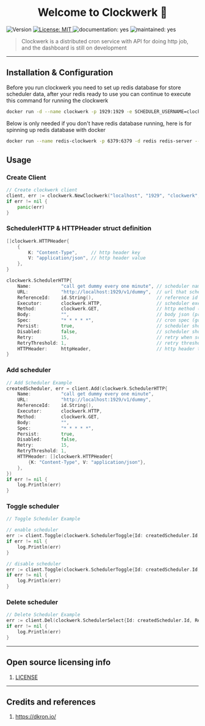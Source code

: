 <h1 align="center">Welcome to Clockwerk 👋</h1>
<p>
  <img alt="Version" src="https://img.shields.io/badge/version-2.0.0-blue.svg?cacheSeconds=2592000" />
  <a href="#" target="_blank">
    <img alt="License: MIT" src="https://img.shields.io/badge/License-MIT-yellow.svg" />
  </a>
  <img alt="documentation: yes" src="https://img.shields.io/badge/Documentation-Yes-green.svg" />
  <img alt="maintained: yes" src="https://img.shields.io/badge/Maintained-Yes-green.svg" />
</p>

> Clockwerk is a distributed cron service with API for doing http job, and the dashboard is still on development

----

## Installation & Configuration

Before you run clockwerk you need to set up redis database for store scheduler data, after your 
redis ready to use you can continue to execute this command for running the clockwerk
```bash
docker run -d --name clockwerk -p 1929:1929 -e SCHEDULER_USERNAME=clockwerk -e SCHEDULER_PASSWORD=password -e REDIS_HOST=localhost -e REDIS_PORT=6379 -e REDIS_PASS=redis123  nightsilvertech/clockwerk:2.0.0
```

Below is only needed if you don't have redis database running, here is for spinning up redis database with docker
```bash
docker run --name redis-clockwerk -p 6379:6379 -d redis redis-server --save 60 1 --loglevel warning --requirepass redis123
```

## Usage

### Create Client
```go
// Create clockwerk client
client, err := clockwerk.NewClockwerk("localhost", "1929", "clockwerk", "password")
if err != nil {
    panic(err)
}
```
### SchedulerHTTP & HTTPHeader struct definition
```go
[]clockwerk.HTTPHeader{
    {
        K: "Content-Type",     // http header key
        V: "application/json", // http header value
    },
}
```
```go
clockwerk.SchedulerHTTP{
    Name:           "call get dummy every one minute", // scheduler name
    URL:            "http://localhost:1929/v1/dummy",  // url that scheduler calls
    ReferenceId:    id.String(),                       // reference id is generated as you need (uuid recommended)
    Executor:       clockwerk.HTTP,                    // scheduler executor type (for now just HTTP)
    Method:         clockwerk.GET,                     // http method (available GET POST PUT DELETE)
    Body:           "",                                // body json (prettied with tabulation and new line)
    Spec:           "* * * * *",                       // cron spec (go to https://crontab.guru/ for detail)
    Persist:        true,                              // scheduler should not be deleted if job executed
    Disabled:       false,                             // scheduler should not be running if disabled
    Retry:          15,                                // retry when scheduler unable to execute job
    RetryThreshold: 1,                                 // retry threshold (defined in second unit)
    HTTPHeader:     httpHeader,                        // http header that jobs needed
}
```
### Add scheduler
```go
// Add Scheduler Example
createdScheduler, err = client.Add(clockwerk.SchedulerHTTP{
    Name:           "call get dummy every one minute",
    URL:            "http://localhost:1929/v1/dummy",
    ReferenceId:    id.String(),
    Executor:       clockwerk.HTTP,
    Method:         clockwerk.GET,
    Body:           "",
    Spec:           "* * * * *",
    Persist:        true,
    Disabled:       false,
    Retry:          15,
    RetryThreshold: 1,
    HTTPHeader: []clockwerk.HTTPHeader{
        {K: "Content-Type", V: "application/json"},
    },
})
if err != nil {
    log.Println(err)
}
```

### Toggle scheduler
```go
// Toggle Scheduler Example

// enable scheduler
err := client.Toggle(clockwerk.SchedulerToggle{Id: createdScheduler.Id, ReferenceId: createdScheduler.ReferenceId, Disabled: false})
if err != nil {
    log.Println(err)
}

// disable scheduler
err := client.Toggle(clockwerk.SchedulerToggle{Id: createdScheduler.Id, ReferenceId: createdScheduler.ReferenceId, Disabled: true})
if err != nil {
    log.Println(err)
}
```

### Delete scheduler
```go
// Delete Scheduler Example
err := client.Del(clockwerk.SchedulerSelect{Id: createdScheduler.Id, ReferenceId: createdScheduler.ReferenceId})
if err != nil {
    log.Println(err)
}
```

----

## Open source licensing info
1. [LICENSE](LICENSE)


----

## Credits and references
1. https://dkron.io/